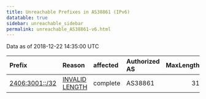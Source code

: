 ```yaml
---
title: Unreachable Prefixes in AS38861 (IPv6)
datatable: true
sidebar: unreachable_sidebar
permalink: unreachable_AS38861-v6.html
---
```


Data as of 2018-12-22 14:35:00 UTC


<div class="datatable-begin"></div>

| Prefix                                                 | Reason                                                                                                   | affected   | Authorized AS   |   MaxLength | Anchor                                       |   unreachable /48s |
|:-------------------------------------------------------|:---------------------------------------------------------------------------------------------------------|:-----------|:----------------|------------:|:---------------------------------------------|-------------------:|
| [2406:3001::/32](https://stat.ripe.net/2406:3001::/32) | [INVALID LENGTH](https://rpki-validator.ripe.net/announcement-preview?asn=AS38861&prefix=2406:3001::/32) | complete   | AS38861         |          31 | [APNIC](unreachable_APNIC_RPKI_Root-v6.html) |              65536 |

<div class="datatable-end"></div>